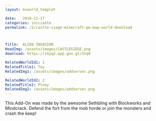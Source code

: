 ```yaml
---
layout: mcworld_templet

date:   2016-11-17
categories: iniciante
permalink: /2/castle-siege-minecraft-pe-map-world-download



Title:  ALIEN INVASION
HeadImg: /assets/images/CASTLESIEGE.png
download: https://z4yq2.app.goo.gl/3nq9

RelatedWorldId1: 1
RelatedTitle1: Toy
RelatedImg1: /assets/images/addserver.png

RelatedWorldId2: 2
RelatedTitle2: Plooy
RelatedImg2: /assets/images/addserver.png
---
```

This Add-On was made by the awesome Sethbling with Blockworks and Mindcrack. Defend the fort from the mob horde or join the monsters and crash the keep!

